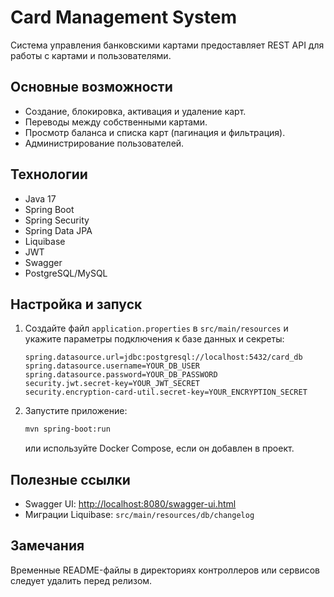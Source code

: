 # Card Management System

Система управления банковскими картами предоставляет REST API для работы с картами и пользователями.

## Основные возможности
* Создание, блокировка, активация и удаление карт.
* Переводы между собственными картами.
* Просмотр баланса и списка карт (пагинация и фильтрация).
* Администрирование пользователей.

## Технологии
* Java 17
* Spring Boot
* Spring Security
* Spring Data JPA
* Liquibase
* JWT
* Swagger
* PostgreSQL/MySQL

## Настройка и запуск
1. Создайте файл `application.properties` в `src/main/resources` и укажите параметры подключения к базе данных и секреты:
   ```properties
   spring.datasource.url=jdbc:postgresql://localhost:5432/card_db
   spring.datasource.username=YOUR_DB_USER
   spring.datasource.password=YOUR_DB_PASSWORD
   security.jwt.secret-key=YOUR_JWT_SECRET
   security.encryption-card-util.secret-key=YOUR_ENCRYPTION_SECRET
   ```
2. Запустите приложение:
   ```bash
   mvn spring-boot:run
   ```
   или используйте Docker Compose, если он добавлен в проект.

## Полезные ссылки
* Swagger UI: [http://localhost:8080/swagger-ui.html](http://localhost:8080/swagger-ui.html)
* Миграции Liquibase: `src/main/resources/db/changelog`

## Замечания
Временные README-файлы в директориях контроллеров или сервисов следует удалить перед релизом.
